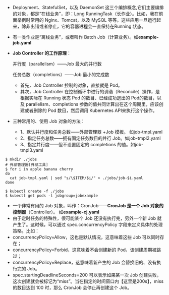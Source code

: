 - Deployment、StatefulSet，以及 DaemonSet 这三个编排概念,它们主要编排的对象，都是“在线业务”，即：Long RunningTask（长作业）。比如，我在前面举例时常用的 Nginx、Tomcat，以及 MySQL 等等。这些应用一旦运行起来，除非出错或者停止，它的容器进程会一直保持在Running 状态。
  
- 有一类作业是“离线业务”，或者叫作 Batch Job（计算业务）。如**example-job.yaml**
  
- **Job Controller 的工作原理**：
  
  并行度（parallelism）——Job 最大的并行数
  
  任务总数（completions）——Job 最小的完成数
  
  - 首先，Job Controller 控制的对象，直接就是 Pod。
  - 其次，Job Controller 在控制循环中进行的调谐（Reconcile）操作，是根据实际在 Running 状态 Pod 的数目、已经成功退出的 Pod的数目，以及 parallelism、completions 参数的值共同计算出在这个周期里，应该创建或者删除的 Pod 数目，然后调用 Kubernetes API来执行这个操作。


- 三种常用的、使用 Job 对象的方法：
  - 1、默认并行度和任务总数——外部管理器 +Job 模板。 如job-tmpl.yaml
  - 2、指定任务总数——拥有固定任务数目的并行 Job。如job-tmpl2.yaml
  - 3、指定并行度——但不设置固定的 completions 的值。如job-tmpl3.yaml
```shell
$ mkdir ./jobs
# 外部管理器[外部工具]
$ for i in apple banana cherry
do
  cat job-tmpl.yaml | sed "s/\$ITEM/$i/" > ./jobs/job-$i.yaml
done

$ kubectl create -f ./jobs
$ kubectl get pods -l jobgroup=jobexample
```


- 一个非常有用的 Job 对象，叫作：CronJob——**CronJob 是一个 Job 对象的控制器**（Controller）。
  如**example-cj.yaml**
- 由于定时任务的特殊性，很可能某个 Job 还没有执行完，另外一个新 Job 就产生了。这时候，可以通过 spec.concurrencyPolicy 字段来定义具体的处理策略。比如：
- concurrencyPolicy=Allow，这也是默认情况，这意味着这些 Job 可以同时存在；
- concurrencyPolicy=Forbid，这意味着不会创建新的 Pod，该创建周期被跳过；
- concurrencyPolicy=Replace，这意味着新产生的 Job 会替换旧的、没有执行完的 Job。
- spec.startingDeadlineSeconds=200 可以表示如果某一次 Job 创建失败，这次创建就会被标记为“miss”。当在指定的时间窗口内【这里是200s】，miss 的数目达到 100 时，那么 CronJob 会停止再创建这个 Job。



